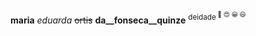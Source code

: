 **maria**
*eduarda*
~~ortis~~
**da__fonseca__quinze**
<anos>
<sup>deidade<sup>
:smiling_face_with_three_hearts:
:heart_eyes:
:grinning:
:smiley:
